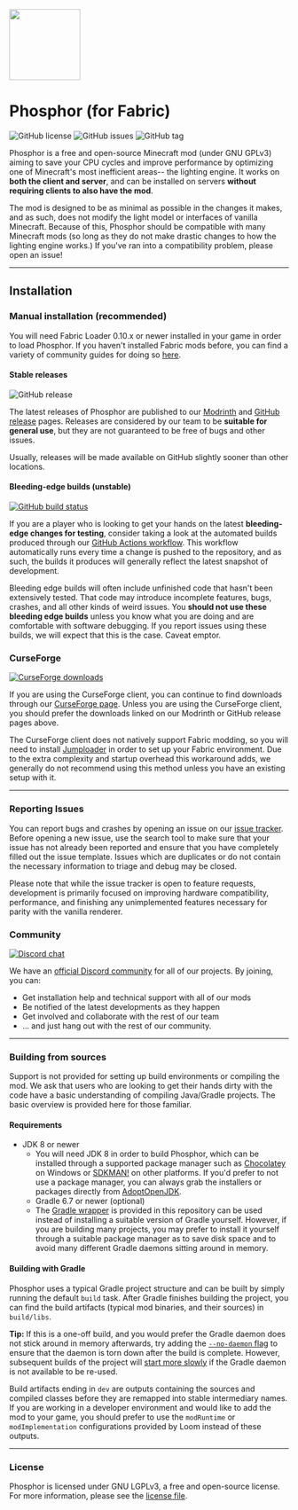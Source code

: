 <img src="https://github.com/CaffeineMC/phosphor-fabric/raw/1.16.x/dev/src/main/resources/assets/phosphor/icon.png" width="128">

# Phosphor (for Fabric)
![GitHub license](https://img.shields.io/github/license/CaffeineMC/phosphor-fabric.svg)
![GitHub issues](https://img.shields.io/github/issues/CaffeineMC/phosphor-fabric.svg)
![GitHub tag](https://img.shields.io/github/v/tag/CaffeineMC/phosphor-fabric.svg)

Phosphor is a free and open-source Minecraft mod (under GNU GPLv3) aiming to save your CPU cycles and improve performance by optimizing one of Minecraft's most inefficient areas-- the lighting engine.
It works on **both the client and server**, and can be installed on servers **without requiring clients to also have the mod**.

The mod is designed to be as minimal as possible in the changes it makes, and as such, does not modify the light model or interfaces of vanilla Minecraft. Because of this, Phosphor should be compatible
with many Minecraft mods (so long as they do not make drastic changes to how the lighting engine works.) If you've ran into a compatibility problem, please open an issue!


---

## Installation

### Manual installation (recommended)

You will need Fabric Loader 0.10.x or newer installed in your game in order to load Phosphor. If you haven't installed
Fabric mods before, you can find a variety of community guides for doing so [here](https://fabricmc.net/wiki/install).

#### Stable releases

![GitHub release](https://img.shields.io/github/release/CaffeineMC/phosphor-fabric.svg)

The latest releases of Phosphor are published to our [Modrinth](https://modrinth.com/mod/phosphor) and
[GitHub release](https://github.com/CaffeineMC/phosphor-fabric/releases) pages. Releases are considered by our team to be
**suitable for general use**, but they are not guaranteed to be free of bugs and other issues.

Usually, releases will be made available on GitHub slightly sooner than other locations.

#### Bleeding-edge builds (unstable)

[![GitHub build status](https://img.shields.io/github/workflow/status/CaffeineMC/phosphor-fabric/gradle-ci/1.16.x/dev)](https://github.com/CaffeineMC/phosphor-fabric/actions/workflows/gradle.yml)

If you are a player who is looking to get your hands on the latest **bleeding-edge changes for testing**, consider
taking a look at the automated builds produced through our [GitHub Actions workflow](https://github.com/CaffeineMC/phosphor-fabric/actions/workflows/gradle.yml?query=event%3Apush).
This workflow automatically runs every time a change is pushed to the repository, and as such, the builds it produces
will generally reflect the latest snapshot of development.

Bleeding edge builds will often include unfinished code that hasn't been extensively tested. That code may introduce
incomplete features, bugs, crashes, and all other kinds of weird issues. You **should not use these bleeding edge builds**
unless you know what you are doing and are comfortable with software debugging. If you report issues using these builds,
we will expect that this is the case. Caveat emptor.

### CurseForge

[![CurseForge downloads](http://cf.way2muchnoise.eu/full_372124_downloads.svg)](https://www.curseforge.com/minecraft/mc-mods/phosphor)

If you are using the CurseForge client, you can continue to find downloads through our
[CurseForge page](https://www.curseforge.com/minecraft/mc-mods/phosphor). Unless you are using the CurseForge
client, you should prefer the downloads linked on our Modrinth or GitHub release pages above.

The CurseForge client does not natively support Fabric modding, so you will need to install
[Jumploader](https://www.curseforge.com/minecraft/mc-mods/jumploader) in order to set up your Fabric environment. Due to
the extra complexity and startup overhead this workaround adds, we generally do not recommend using this method unless
you have an existing setup with it.

---

### Reporting Issues

You can report bugs and crashes by opening an issue on our [issue tracker](https://github.com/CaffeineMC/phosphor-fabric/issues).
Before opening a new issue, use the search tool to make sure that your issue has not already been reported and ensure
that you have completely filled out the issue template. Issues which are duplicates or do not contain the necessary
information to triage and debug may be closed.

Please note that while the issue tracker is open to feature requests, development is primarily focused on
improving hardware compatibility, performance, and finishing any unimplemented features necessary for parity with
the vanilla renderer.

### Community
[![Discord chat](https://img.shields.io/badge/chat%20on-discord-7289DA?logo=discord&logoColor=white)](https://caffeinemc.net/discord)

We have an [official Discord community](https://caffeinemc.net/discord) for all of our projects. By joining, you can:
- Get installation help and technical support with all of our mods
- Be notified of the latest developments as they happen
- Get involved and collaborate with the rest of our team
- ... and just hang out with the rest of our community.

---

### Building from sources

Support is not provided for setting up build environments or compiling the mod. We ask that
users who are looking to get their hands dirty with the code have a basic understanding of compiling Java/Gradle
projects. The basic overview is provided here for those familiar.

#### Requirements

- JDK 8 or newer
  - You will need JDK 8 in order to build Phosphor, which can be installed through a supported package manager such as
    [Chocolatey](https://chocolatey.org/) on Windows or [SDKMAN!](https://sdkman.io/) on other platforms. If you'd prefer to
    not use a package manager, you can always grab the installers or packages directly from [AdoptOpenJDK](https://adoptopenjdk.net/).
  - Gradle 6.7 or newer (optional)
  - The [Gradle wrapper](https://docs.gradle.org/current/userguide/gradle_wrapper.html#sec:using_wrapper) is provided in
    this repository can be used instead of installing a suitable version of Gradle yourself. However, if you are building
    many projects, you may prefer to install it yourself through a suitable package manager as to save disk space and to
    avoid many different Gradle daemons sitting around in memory.

#### Building with Gradle

Phosphor uses a typical Gradle project structure and can be built by simply running the default `build` task. After Gradle
finishes building the project, you can find the build artifacts (typical mod binaries, and their sources) in
`build/libs`.

**Tip:** If this is a one-off build, and you would prefer the Gradle daemon does not stick around in memory afterwards,
try adding the [`--no-daemon` flag](https://docs.gradle.org/current/userguide/gradle_daemon.html#sec:disabling_the_daemon)
to ensure that the daemon is torn down after the build is complete. However, subsequent builds of the project will
[start more slowly](https://docs.gradle.org/current/userguide/gradle_daemon.html#sec:why_the_daemon) if the Gradle
daemon is not available to be re-used.


Build artifacts ending in `dev` are outputs containing the sources and compiled classes
before they are remapped into stable intermediary names. If you are working in a developer environment and would
like to add the mod to your game, you should prefer to use the `modRuntime` or `modImplementation` configurations provided by
Loom instead of these outputs.

---

### License

Phosphor is licensed under GNU LGPLv3, a free and open-source license. For more information, please see the [license file](LICENSE.txt).
